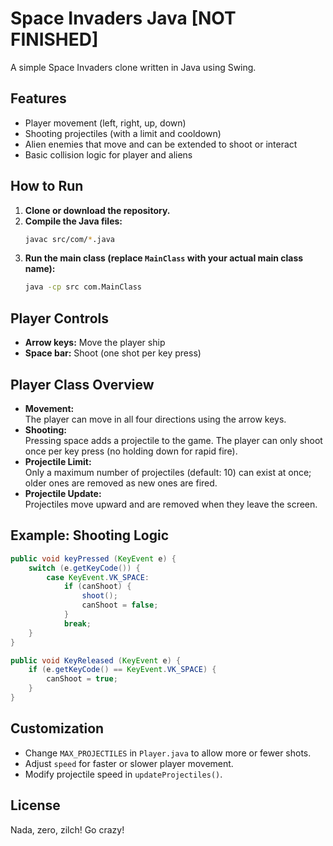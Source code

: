 # Space Invaders Java [NOT FINISHED]

A simple Space Invaders clone written in Java using Swing.  


## Features

- Player movement (left, right, up, down)
- Shooting projectiles (with a limit and cooldown)
- Alien enemies that move and can be extended to shoot or interact
- Basic collision logic for player and aliens

## How to Run

1. **Clone or download the repository.**
2. **Compile the Java files:**
   ```sh
   javac src/com/*.java
   ```
3. **Run the main class (replace `MainClass` with your actual main class name):**
   ```sh
   java -cp src com.MainClass
   ```

## Player Controls

- **Arrow keys:** Move the player ship
- **Space bar:** Shoot (one shot per key press)

## Player Class Overview

- **Movement:**  
  The player can move in all four directions using the arrow keys.
- **Shooting:**  
  Pressing space adds a projectile to the game. The player can only shoot once per key press (no holding down for rapid fire).
- **Projectile Limit:**  
  Only a maximum number of projectiles (default: 10) can exist at once; older ones are removed as new ones are fired.
- **Projectile Update:**  
  Projectiles move upward and are removed when they leave the screen.

## Example: Shooting Logic

```java
public void keyPressed (KeyEvent e) {
    switch (e.getKeyCode()) {
        case KeyEvent.VK_SPACE:
            if (canShoot) {
                shoot();
                canShoot = false;
            }
            break;
    }
}

public void KeyReleased (KeyEvent e) {
    if (e.getKeyCode() == KeyEvent.VK_SPACE) {
        canShoot = true;
    }
}
```

## Customization

- Change `MAX_PROJECTILES` in `Player.java` to allow more or fewer shots.
- Adjust `speed` for faster or slower player movement.
- Modify projectile speed in `updateProjectiles()`.

## License

Nada, zero, zilch! Go crazy!
